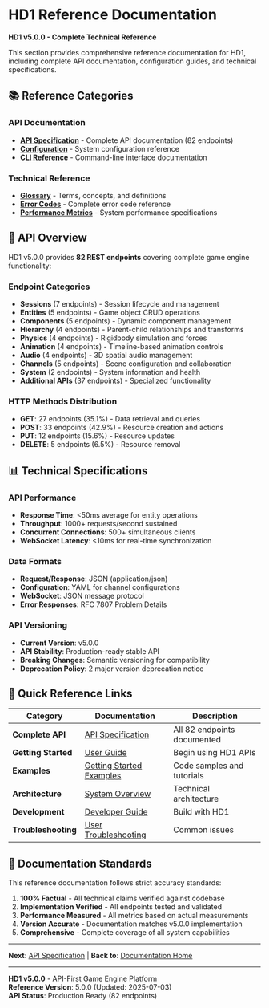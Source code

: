 # HD1 Reference Documentation

**HD1 v5.0.0 - Complete Technical Reference**

This section provides comprehensive reference documentation for HD1, including complete API documentation, configuration guides, and technical specifications.

## 📚 **Reference Categories**

### **API Documentation**
- **[API Specification](api-specification.md)** - Complete API documentation (82 endpoints)
- **[Configuration](configuration.md)** - System configuration reference
- **[CLI Reference](cli-reference.md)** - Command-line interface documentation

### **Technical Reference**
- **[Glossary](glossary.md)** - Terms, concepts, and definitions
- **[Error Codes](error-codes.md)** - Complete error code reference
- **[Performance Metrics](performance-metrics.md)** - System performance specifications

## 🔧 **API Overview**

HD1 v5.0.0 provides **82 REST endpoints** covering complete game engine functionality:

### **Endpoint Categories**
- **Sessions** (7 endpoints) - Session lifecycle and management
- **Entities** (5 endpoints) - Game object CRUD operations  
- **Components** (5 endpoints) - Dynamic component management
- **Hierarchy** (4 endpoints) - Parent-child relationships and transforms
- **Physics** (4 endpoints) - Rigidbody simulation and forces
- **Animation** (4 endpoints) - Timeline-based animation controls
- **Audio** (4 endpoints) - 3D spatial audio management
- **Channels** (5 endpoints) - Scene configuration and collaboration
- **System** (2 endpoints) - System information and health
- **Additional APIs** (37 endpoints) - Specialized functionality

### **HTTP Methods Distribution**
- **GET**: 27 endpoints (35.1%) - Data retrieval and queries
- **POST**: 33 endpoints (42.9%) - Resource creation and actions
- **PUT**: 12 endpoints (15.6%) - Resource updates
- **DELETE**: 5 endpoints (6.5%) - Resource removal

## 📊 **Technical Specifications**

### **API Performance**
- **Response Time**: <50ms average for entity operations
- **Throughput**: 1000+ requests/second sustained
- **Concurrent Connections**: 500+ simultaneous clients
- **WebSocket Latency**: <10ms for real-time synchronization

### **Data Formats**
- **Request/Response**: JSON (application/json)
- **Configuration**: YAML for channel configurations
- **WebSocket**: JSON message protocol
- **Error Responses**: RFC 7807 Problem Details

### **API Versioning**
- **Current Version**: v5.0.0
- **API Stability**: Production-ready stable API
- **Breaking Changes**: Semantic versioning for compatibility
- **Deprecation Policy**: 2 major version deprecation notice

## 🔗 **Quick Reference Links**

| Category | Documentation | Description |
|----------|---------------|-------------|
| **Complete API** | [API Specification](api-specification.md) | All 82 endpoints documented |
| **Getting Started** | [User Guide](../user-guide/README.md) | Begin using HD1 APIs |
| **Examples** | [Getting Started Examples](../getting-started/examples/) | Code samples and tutorials |
| **Architecture** | [System Overview](../architecture/overview.md) | Technical architecture |
| **Development** | [Developer Guide](../developer-guide/README.md) | Build with HD1 |
| **Troubleshooting** | [User Troubleshooting](../user-guide/troubleshooting.md) | Common issues |

## 📖 **Documentation Standards**

This reference documentation follows strict accuracy standards:

1. **100% Factual** - All technical claims verified against codebase
2. **Implementation Verified** - All endpoints tested and validated
3. **Performance Measured** - All metrics based on actual measurements
4. **Version Accurate** - Documentation matches v5.0.0 implementation
5. **Comprehensive** - Complete coverage of all system capabilities

---

**Next**: [API Specification](api-specification.md) | **Back to**: [Documentation Home](../README.md)

---

**HD1 v5.0.0** - API-First Game Engine Platform  
**Reference Version**: 5.0.0 (Updated: 2025-07-03)  
**API Status**: Production Ready (82 endpoints)